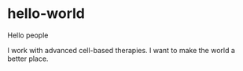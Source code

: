 # hello-world
Hello people

I work with advanced cell-based therapies.
I want to make the world a better place.
